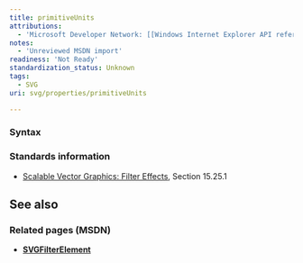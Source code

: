 ```yaml
---
title: primitiveUnits
attributions:
  - 'Microsoft Developer Network: [[Windows Internet Explorer API reference](http://msdn.microsoft.com/en-us/library/ie/hh828809%28v=vs.85%29.aspx) Article]'
notes:
  - 'Unreviewed MSDN import'
readiness: 'Not Ready'
standardization_status: Unknown
tags:
  - SVG
uri: svg/properties/primitiveUnits

---
```

### Syntax

### Standards information

-   [Scalable Vector Graphics: Filter Effects](http://go.microsoft.com/fwlink/p/?linkid=226062), Section 15.25.1

## See also

### Related pages (MSDN)

-   [**SVGFilterElement**](/svg/elements/filter)
